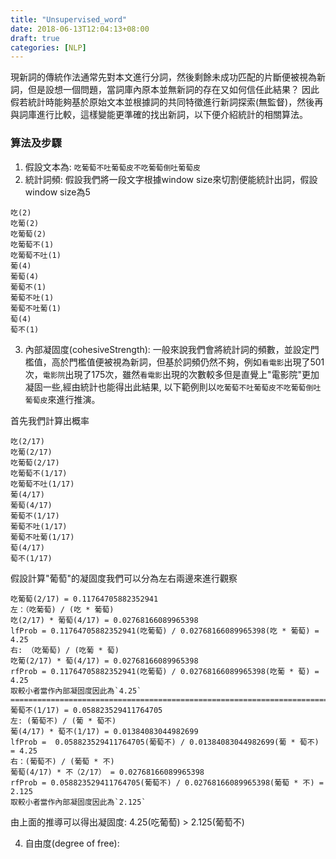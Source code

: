 ```yaml
---
title: "Unsupervised_word"
date: 2018-06-13T12:04:13+08:00
draft: true
categories: [NLP]
---
```



現新詞的傳統作法通常先對本文進行分詞，然後剩餘未成功匹配的片斷便被視為新詞，但是設想一個問題，當詞庫內原本並無新詞的存在又如何信任此結果？
因此假若統計時能夠基於原始文本並根據詞的共同特徵進行新詞探索(無監督)，然後再與詞庫進行比較，這樣變能更準確的找出新詞，以下便介紹統計的相關算法。

### 算法及步驟
1. 假設文本為: `吃葡萄不吐葡萄皮不吃葡萄倒吐葡萄皮`
2. 統計詞頻: 假設我們將一段文字根據window size來切割便能統計出詞，假設window size為5

```
吃(2)
吃葡(2)
吃葡萄(2)
吃葡萄不(1)
吃葡萄不吐(1)
葡(4)
葡萄(4)
葡萄不(1)
葡萄不吐(1)
葡萄不吐葡(1)
萄(4)
萄不(1)
```
 
3. 內部凝固度(cohesiveStrength): 一般來說我們會將統計詞的頻數，並設定門檻值，高於門檻值便被視為新詞，但基於詞頻仍然不夠，例如`看電影`出現了501次，`電影院`出現了175次，雖然`看電影`出現的次數較多但是直覺上"電影院"更加凝固一些,經由統計也能得出此結果, 以下範例則以`吃葡萄不吐葡萄皮不吃葡萄倒吐葡萄皮`來進行推演。

首先我們計算出概率
```
吃(2/17)
吃葡(2/17)
吃葡萄(2/17)
吃葡萄不(1/17)
吃葡萄不吐(1/17)
葡(4/17)
葡萄(4/17)
葡萄不(1/17)
葡萄不吐(1/17)
葡萄不吐葡(1/17)
萄(4/17)
萄不(1/17)
```

假設計算"葡萄"的凝固度我們可以分為左右兩邊來進行觀察
```
吃葡萄(2/17) = 0.11764705882352941
左：（吃葡萄) / (吃 * 葡萄)
吃(2/17) * 葡萄(4/17) = 0.02768166089965398
lfProb = 0.11764705882352941(吃葡萄) / 0.02768166089965398(吃 * 葡萄) = 4.25
右: （吃葡萄) / (吃葡 * 萄)
吃葡(2/17) * 萄(4/17) = 0.02768166089965398
rfProb = 0.11764705882352941(吃葡萄) / 0.02768166089965398(吃葡 * 萄) = 4.25
取較小者當作內部凝固度因此為`4.25`
===================================================================================
葡萄不(1/17) = 0.058823529411764705
左: (葡萄不) / (葡 * 萄不)
葡(4/17) * 萄不(1/17) = 0.01384083044982699
lfProb =  0.058823529411764705(葡萄不) / 0.01384083044982699(葡 * 萄不) = 4.25
右：(葡萄不) / (葡萄 * 不)
葡萄(4/17) * 不（2/17） = 0.02768166089965398
rfProb = 0.058823529411764705(葡萄不) / 0.02768166089965398(葡萄 * 不) = 2.125
取較小者當作內部凝固度因此為`2.125`
```

由上面的推導可以得出凝固度:
4.25(吃葡萄) > 2.125(葡萄不)


4. 自由度(degree of free): 